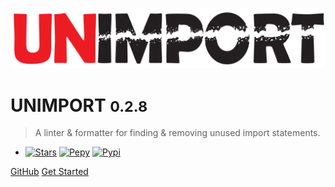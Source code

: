 <!-- _coverpage.md -->

![logo](_media/icon.png ":size=50%")

# UNIMPORT <small>0.2.8</small>

> A linter & formatter for finding & removing unused import statements.

- [![Stars](https://img.shields.io/github/stars/hakancelik96/unimport)](https://github.com/hakancelik96/unimport/stargazers)
  [![Pepy](https://pepy.tech/badge/unimport)](https://pepy.tech/badge/unimport)
  [![Pypi](https://img.shields.io/pypi/v/unimport)](https://pypi.org/project/unimport/)

[GitHub](https://github.com/hakancelik96/unimport/) [Get Started](#get-started)
